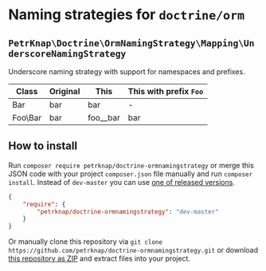 # Naming strategies for `doctrine/orm`

## `PetrKnap\Doctrine\OrmNamingStrategy\Mapping\UnderscoreNamingStrategy`

Underscore naming strategy with support for namespaces and prefixes.

| Class   | Original | This     | This with prefix `Foo` |
|---------|----------|----------|------------------------|
| Bar     | bar      | bar      | -                      |
| Foo\Bar | bar      | foo__bar | bar                    |


## How to install

Run `composer require petrknap/doctrine-ormnamingstrategy` or merge this JSON code with your project `composer.json` file manually and run `composer install`. Instead of `dev-master` you can use [one of released versions].

```json
{
    "require": {
        "petrknap/doctrine-ormnamingstrategy": "dev-master"
    }
}
```

Or manually clone this repository via `git clone https://github.com/petrknap/doctrine-ormnamingstrategy.git` or download [this repository as ZIP] and extract files into your project.



[one of released versions]:https://github.com/petrknap/doctrine-ormnamingstrategy/releases
[this repository as ZIP]:https://github.com/petrknap/doctrine-ormnamingstrategy/archive/master.zip

